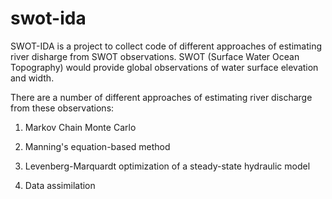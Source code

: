 swot-ida
========

SWOT-IDA is a project to collect code of different approaches of estimating river disharge from SWOT observations. 
SWOT (Surface Water Ocean Topography) would provide global observations of water surface elevation and width. 

There are a number of different approaches of estimating river discharge from these observations:

1) Markov Chain Monte Carlo

2) Manning's equation-based method

3) Levenberg-Marquardt optimization of a steady-state hydraulic model

4) Data assimilation

